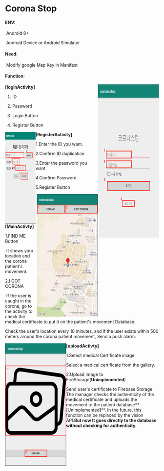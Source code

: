 # Corona Stop

#### ENV:

​			Android 8+ 

​			Android Device or Android Simulator

#### Need:

​			Modify google Map Key in Manifest

#### Function:

<img src="/img/login.png" align="right" alt="login" width="200" height="500" />**[loginActivity]**

  1.  ID

2. Password

3. Login Button 

4. Register Button





















<img src="/img/register.png" align="left" alt="register" width="100" height="300"/>**[RegisterActivity]**

1.Enter the ID you want.

2.Confirm ID duplication

3.Enter the password you want

4.Confirm Password

5.Register Button

















<img src="/img/main.png" align ="right" alt="main" width="200" height="400" />**[MainActivty]**

1.FIND ME Button

​	It shows your location and the corona patient's movement.

2.I GOT CORONA

​	If the user is caught in the corona, go to the activity to check the medical certificate to put it on the patient's movement Database.

Check the user's location every 10 minutes, and if the user exists within 500 meters around the corona patient movement,
Send a push alarm.



















<img src="/img/upload.png" align="left" alt="upload" width="200" height="400"/>**[uploadActivty]**

1.Select medical Certificate image

Select a medical certificate from the gallery.



2.Upload Image to FireStorage(**Unimplemented**)

Send user's certificate to Firebase Storage. The manager checks the authenticity of the medical certificate and uploads the movement to the patient database**[Unimplemented]**. In the future, this function can be replaced by the vision API.**But now It goes directly to the database without checking for authenticity.**























